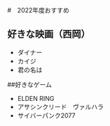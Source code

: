 #　2022年度おすすめ

## 好きな映画（西岡）
- ダイナー
- カイジ
- 君の名は

##好きなゲーム
- ELDEN RING
- アサシンクリード　ヴァルハラ
- サイバーパンク2077

